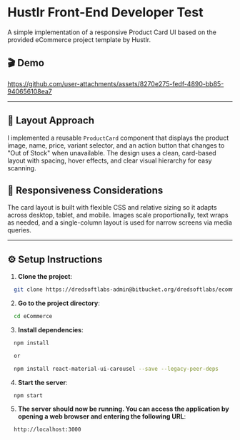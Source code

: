 # Hustlr Front-End Developer Test

A simple implementation of a responsive Product Card UI based on the provided eCommerce project template by Hustlr.

## 🎬 Demo

https://github.com/user-attachments/assets/8270e275-fedf-4890-bb85-940656108ea7

---

## 🎨 Layout Approach
I implemented a reusable `ProductCard` component that displays the product image, name, price, variant selector, and an action button that changes to "Out of Stock" when unavailable. The design uses a clean, card-based layout with spacing, hover effects, and clear visual hierarchy for easy scanning.

## 📱 Responsiveness Considerations
The card layout is built with flexible CSS and relative sizing so it adapts across desktop, tablet, and mobile. Images scale proportionally, text wraps as needed, and a single-column layout is used for narrow screens via media queries.

---

## ⚙️ Setup Instructions

1. **Clone the project**:

```bash
  git clone https://dredsoftlabs-admin@bitbucket.org/dredsoftlabs/ecommerce.git
```

2. **Go to the project directory**:

```bash
  cd eCommerce
```

3. **Install dependencies**:

```bash
  npm install

  or 

  npm install react-material-ui-carousel --save --legacy-peer-deps
```

4. **Start the server**:

```bash
  npm start
```

5. **The server should now be running. You can access the application by opening a web browser and entering the following URL**:

```bash
  http://localhost:3000
```
